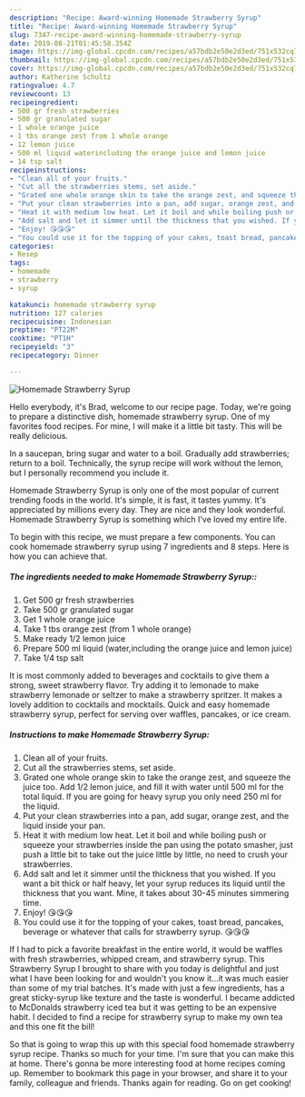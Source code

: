 ```yaml
---
description: "Recipe: Award-winning Homemade Strawberry Syrup"
title: "Recipe: Award-winning Homemade Strawberry Syrup"
slug: 7347-recipe-award-winning-homemade-strawberry-syrup
date: 2019-08-21T01:45:58.354Z
image: https://img-global.cpcdn.com/recipes/a57bdb2e50e2d3ed/751x532cq70/homemade-strawberry-syrup-recipe-main-photo.jpg
thumbnail: https://img-global.cpcdn.com/recipes/a57bdb2e50e2d3ed/751x532cq70/homemade-strawberry-syrup-recipe-main-photo.jpg
cover: https://img-global.cpcdn.com/recipes/a57bdb2e50e2d3ed/751x532cq70/homemade-strawberry-syrup-recipe-main-photo.jpg
author: Katherine Schultz
ratingvalue: 4.7
reviewcount: 13
recipeingredient:
- 500 gr fresh strawberries
- 500 gr granulated sugar
- 1 whole orange juice
- 1 tbs orange zest from 1 whole orange
- 12 lemon juice
- 500 ml liquid waterincluding the orange juice and lemon juice
- 14 tsp salt
recipeinstructions:
- "Clean all of your fruits."
- "Cut all the strawberries stems, set aside."
- "Grated one whole orange skin to take the orange zest, and squeeze the juice too. Add 1/2 lemon juice, and fill it with water until 500 ml for the total liquid. If you are going for heavy syrup you only need 250 ml for the liquid."
- "Put your clean strawberries into a pan, add sugar, orange zest, and the liquid inside your pan."
- "Heat it with medium low heat. Let it boil and while boiling push or squeeze your strawberries inside the pan using the potato smasher, just push a little bit to take out the juice little by little, no need to crush your strawberries."
- "Add salt and let it simmer until the thickness that you wished. If you want a bit thick or half heavy, let your syrup reduces its liquid until the thickness that you want. Mine, it takes about 30-45 minutes simmering time."
- "Enjoy! 😘😘😘"
- "You could use it for the topping of your cakes, toast bread, pancakes, beverage or whatever that calls for strawberry syrup. 😘😘😘"
categories:
- Resep
tags:
- homemade
- strawberry
- syrup

katakunci: homemade strawberry syrup
nutrition: 127 calories
recipecuisine: Indonesian
preptime: "PT22M"
cooktime: "PT1H"
recipeyield: "3"
recipecategory: Dinner

---
```



![Homemade Strawberry Syrup](https://img-global.cpcdn.com/recipes/a57bdb2e50e2d3ed/751x532cq70/homemade-strawberry-syrup-recipe-main-photo.jpg)

Hello everybody, it's Brad, welcome to our recipe page. Today, we're going to prepare a distinctive dish, homemade strawberry syrup. One of my favorites food recipes. For mine, I will make it a little bit tasty. This will be really delicious.

In a saucepan, bring sugar and water to a boil. Gradually add strawberries; return to a boil. Technically, the syrup recipe will work without the lemon, but I personally recommend you include it.

Homemade Strawberry Syrup is only one of the most popular of current trending foods in the world. It's simple, it is fast, it tastes yummy. It's appreciated by millions every day. They are nice and they look wonderful. Homemade Strawberry Syrup is something which I've loved my entire life.


To begin with this recipe, we must prepare a few components. You can cook homemade strawberry syrup using 7 ingredients and 8 steps. Here is how you can achieve that.

##### The ingredients needed to make Homemade Strawberry Syrup::

1. Get 500 gr fresh strawberries
1. Take 500 gr granulated sugar
1. Get 1 whole orange juice
1. Take 1 tbs orange zest (from 1 whole orange)
1. Make ready 1/2 lemon juice
1. Prepare 500 ml liquid (water,including the orange juice and lemon juice)
1. Take 1/4 tsp salt


It is most commonly added to beverages and cocktails to give them a strong, sweet strawberry flavor. Try adding it to lemonade to make strawberry lemonade or seltzer to make a strawberry spritzer. It makes a lovely addition to cocktails and mocktails. Quick and easy homemade strawberry syrup, perfect for serving over waffles, pancakes, or ice cream. 

##### Instructions to make Homemade Strawberry Syrup:

1. Clean all of your fruits.
1. Cut all the strawberries stems, set aside.
1. Grated one whole orange skin to take the orange zest, and squeeze the juice too. Add 1/2 lemon juice, and fill it with water until 500 ml for the total liquid. If you are going for heavy syrup you only need 250 ml for the liquid.
1. Put your clean strawberries into a pan, add sugar, orange zest, and the liquid inside your pan.
1. Heat it with medium low heat. Let it boil and while boiling push or squeeze your strawberries inside the pan using the potato smasher, just push a little bit to take out the juice little by little, no need to crush your strawberries.
1. Add salt and let it simmer until the thickness that you wished. If you want a bit thick or half heavy, let your syrup reduces its liquid until the thickness that you want. Mine, it takes about 30-45 minutes simmering time.
1. Enjoy! 😘😘😘
1. You could use it for the topping of your cakes, toast bread, pancakes, beverage or whatever that calls for strawberry syrup. 😘😘😘


If I had to pick a favorite breakfast in the entire world, it would be waffles with fresh strawberries, whipped cream, and strawberry syrup. This Strawberry Syrup I brought to share with you today is delightful and just what I have been looking for and wouldn&#39;t you know it…it was much easier than some of my trial batches. It&#39;s made with just a few ingredients, has a great sticky-syrup like texture and the taste is wonderful. I became addicted to McDonalds strawberry iced tea but it was getting to be an expensive habit. I decided to find a recipe for strawberry syrup to make my own tea and this one fit the bill! 

So that is going to wrap this up with this special food homemade strawberry syrup recipe. Thanks so much for your time. I'm sure that you can make this at home. There's gonna be more interesting food at home recipes coming up. Remember to bookmark this page in your browser, and share it to your family, colleague and friends. Thanks again for reading. Go on get cooking!
